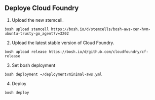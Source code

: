 ## Deploye Cloud Foundry

1. Upload the new stemcell.
```
bosh upload stemcell https://bosh.io/d/stemcells/bosh-aws-xen-hvm-ubuntu-trusty-go_agent?v=3202
```

2. Upload the latest stable version of Cloud Foundry.
```
bosh upload release https://bosh.io/d/github.com/cloudfoundry/cf-release
```

3. Set bosh deployment
```
bosh deployment ~/deployment/minimal-aws.yml
```

4. Deploy
```
bosh deploy
```
